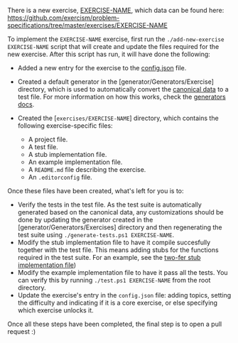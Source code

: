 There is a new exercise, [EXERCISE-NAME](https://github.com/exercism/problem-specifications/blob/master/exercises/EXERCISE-NAME/description.md), which data can be found here: https://github.com/exercism/problem-specifications/tree/master/exercises/EXERCISE-NAME

To implement the `EXERCISE-NAME` exercise, first run the `./add-new-exercise EXERCISE-NAME` script that will create and update the files required for the new exercise. After this script has run, it will have done the following:

- Added a new entry for the exercise to the [config.json](https://github.com/exercism/csharp/blob/master/config.json) file.
- Created a default generator in the [generator/Generators/Exercise] directory, which is used to automatically convert the [canonical data](https://github.com/exercism/problem-specifications/blob/master/exercises/EXERCISE-NAME/canonical-data.json) to a test file. For more information on how this works, check the [generators docs](https://github.com/exercism/csharp/blob/master/docs/GENERATORS.md).
- Created the [`exercises/EXERCISE-NAME`] directory, which contains the following exercise-specific files:

  - A project file.
  - A test file.
  - A stub implementation file.
  - An example implementation file.
  - A `README.md` file describing the exercise.
  - An `.editorconfig` file.

Once these files have been created, what's left for you is to:

- Verify the tests in the test file. As the test suite is automatically generated based on the canonical data, any customizations should be done by updating the generator created in the [generator/Generators/Exercises] directory and then regenerating the test suite using `./generate-tests.ps1 EXERCISE-NAME`.
- Modify the stub implementation file to have it compile succesfully together with the test file. This means adding stubs for the functions required in the test suite. For an example, see the [two-fer stub implementation file](https://github.com/exercism/csharp/blob/master/exercises/two-fer/TwoFer.cs))
- Modify the example implementation file to have it pass all the tests. You can verify this by running `./test.ps1 EXERCISE-NAME` from the root directory.
- Update the exercise's entry in the `config.json` file: adding topics, setting the difficulty and indicating if it is a core exercise, or else specifying which exercise unlocks it.

Once all these steps have been completed, the final step is to open a pull request :)
